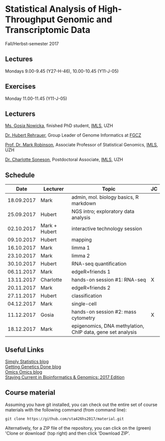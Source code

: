 # Statistical Analysis of High-Throughput Genomic and Transcriptomic Data 
Fall/Herbst-semester 2017

## Lectures
Mondays 9.00-9.45 (Y27-H-46), 10.00-10.45 (Y11-J-05)

## Exercises
Monday 11.00-11.45 (Y11-J-05)

## Lecturers

[Ms. Gosia Nowicka](https://www.researchgate.net/profile/Malgorzata_Nowicka), finished PhD student, [IMLS](http://www.imls.uzh.ch/index.html), UZH  

[Dr. Hubert Rehrauer](http://www.fgcz.ch/the-center/people/rehrauer.html), Group Leader of Genome Informatics at [FGCZ](http://www.fgcz.ch/)  

[Prof. Dr. Mark Robinson](http://www.imls.uzh.ch/research/robinson.html), Associate Professor of Statistical Genomics, [IMLS](http://www.imls.uzh.ch/index.html), UZH  

[Dr. Charlotte Soneson](http://csoneson.github.io/), Postdoctoral Associate, [IMLS](http://www.imls.uzh.ch/index.html), UZH  


## Schedule

| Date  | Lecturer | Topic | JC |
| --- | --- | --- | --- |
| 18.09.2017  | Mark  | admin, mol. biology basics, R markdown | |
| 25.09.2017  | Hubert  | NGS intro; exploratory data analysis | |
| 02.10.2017  | Mark + Hubert  | interactive technology session  | |
| 09.10.2017  | Hubert  | mapping  | |
| 16.10.2017  | Mark  | limma 1   | |
| 23.10.2017  | Mark  | limma 2  | |
| 30.10.2017  | Hubert  | RNA-seq quantification   |  |
| 06.11.2017  | Mark  | edgeR+friends 1 |  |
| 13.11.2017  | Charlotte  | hands-on session #1: RNA-seq  | X |
| 20.11.2017  | Mark  | edgeR+friends 2  |  |
| 27.11.2017  | Hubert  | classification  |  |
| 04.12.2017  | Mark  | single-cell  |  |
| 11.12.2017  | Gosia  | hands-on session #2: mass cytometry  | X |
| 18.12.2017  | Mark  | epigenomics, DNA methylation, ChIP data, gene set analysis  |  |


## Useful Links
[Simply Statistics blog](http://simplystatistics.org/archive/)  
[Getting Genetics Done blog](http://www.gettinggeneticsdone.com/)  
[Omics Omics blog](http://omicsomics.blogspot.ch/)  
[Staying Current in Bioinformatics & Genomics: 2017 Edition](http://www.gettinggeneticsdone.com/2017/02/staying-current-in-bioinformatics-genomics-2017.html)

## Course material

Assuming you have git installed, you can check out the entire set of course materials with the following command (from command line):
```
git clone https://github.com/sta426hs2017/material.git
```  
Alternatively, for a ZIP file of the repository, you can click on the (green) 'Clone or download' (top right) and then click 'Download ZIP'.
